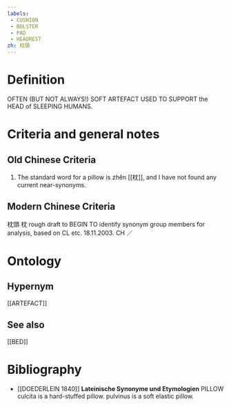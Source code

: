 ```yaml
---
labels: 
 - CUSHION
 - BOLSTER
 - PAD
 - HEADREST
zh: 枕頭
---
```


# Definition
OFTEN (BUT NOT ALWAYS!) SOFT ARTEFACT USED TO SUPPORT the HEAD of SLEEPING HUMANS.
# Criteria and general notes
## Old Chinese Criteria
1. The standard word for a pillow is zhěn [[枕]], and I have not found any current near-synonyms.
## Modern Chinese Criteria
枕頭
枕
rough draft to BEGIN TO identify synonym group members for analysis, based on CL etc. 18.11.2003. CH ／
# Ontology

## Hypernym
[[ARTEFACT]]
## See also
[[BED]]
# Bibliography
- [[DOEDERLEIN 1840]]
**Lateinische Synonyme und Etymologien** 
PILLOW
culcita is a hard-stuffed pillow.
pulvinus is a soft elastic pillow.